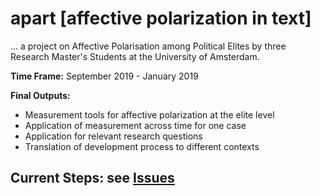 # apart [affective polarization in text]
... a project on Affective Polarisation among Political Elites by three Research Master's Students at the University of Amsterdam.

__Time Frame:__ September 2019 - January 2019


__Final Outputs:__ 
* Measurement tools for affective polarization at the elite level
* Application of measurement across time for one case
* Application for relevant research questions
* Translation of development process to different contexts

## Current Steps: see [Issues](https://github.com/samunico/Apart/issues)
